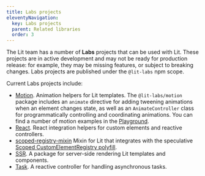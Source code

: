 ```yaml
---
title: Labs projects
eleventyNavigation:
  key: Labs projects
  parent: Related libraries
  order: 3
---
```


The Lit team has a number of  <strong>Labs</strong> projects that can be used with Lit. These projects are in active development and may not be ready for production release: for example, they may be missing features, or subject to breaking changes. Labs projects are published under the `@lit-labs` npm scope.

Current Labs projects include:

* [Motion](https://github.com/lit/lit/blob/main/packages/labs/motion/README.md#lit-labsmotion). Animation helpers for Lit templates. The `@lit-labs/motion` package includes an `animate` directive for adding tweening animations when an element changes state, as well as an `AnimateController` class for programmatically controlling and coordinating animations. You can find a number of motion examples in the [Playground](https://lit.dev/playground/#sample=examples/motion-simple).
* [React](https://github.com/lit/lit/tree/main/packages/labs/react#lit-labsreact). React integration helpers for custom elements and reactive controllers.
* [scoped-registry-mixin](https://github.com/lit/lit/tree/main/packages/labs/scoped-registry-mixin#lit-labsscoped-registry-mixin) Mixin for Lit that integrates with the speculative [Scoped CustomElementRegistry polyfill](https://github.com/webcomponents/polyfills/tree/master/packages/scoped-custom-element-registry).
* [SSR](https://github.com/lit/lit/tree/main/packages/labs/ssr#lit-labsssr). A package for server-side rendering Lit templates and components.
* [Task](https://github.com/lit/lit/blob/main/packages/labs/task/README.md#lit-labstask). A reactive controller for handling asynchronous tasks.

